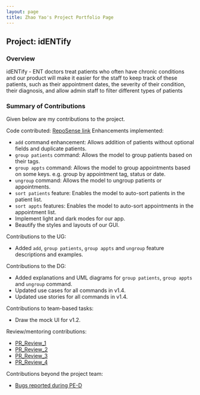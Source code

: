 ```yaml
---
layout: page
title: Zhao Yao's Project Portfolio Page
---
```


## Project: idENTify
### Overview
idENTify - ENT doctors treat patients who often have chronic conditions and our product will make it easier for the staff to keep track of these patients, such as their appointment dates, the severity of their condition, their diagnosis, and allow admin staff to filter different types of patients

### Summary of Contributions
Given below are my contributions to the project.

Code contributed: [RepoSense link](https://nus-cs2103-ay2223s1.github.io/tp-dashboard/?search=wingkei67&breakdown=true&sort=groupTitle&sortWithin=title&since=2022-09-16&timeframe=commit&mergegroup=&groupSelect=groupByRepos&checkedFileTypes=docs~functional-code~test-code~other)
Enhancements implemented:
* `add` command enhancement: Allows addition of patients without optional fields and duplicate patients.
* `group patients` command: Allows the model to group patients based on their tags.
* `group appts` command: Allows the model to group appointments based on some keys. e.g. group by appointment tag, status or date.
* `ungroup` command: Allows the model to ungroup patients or appointments.
* `sort patients` feature: Enables the model to auto-sort patients in the patient list.
* `sort appts` features: Enables the model to auto-sort appointments in the appointment list.
* Implement light and dark modes for our app.
* Beautify the styles and layouts of our GUI.

Contributions to the UG:
* Added `add`, `group patients`, `group appts` and `ungroup` feature descriptions and examples.

Contributions to the DG:
* Added explanations and UML diagrams for `group patients`, `group appts` and `ungroup` command.
* Updated use cases for all commands in v1.4.
* Updated use stories for all commands in v1.4.

Contributions to team-based tasks:
* Draw the mock UI for v1.2.

Review/mentoring contributions:
- [PR_Review_1](https://github.com/AY2223S1-CS2103T-T17-4/tp/pull/81)
- [PR_Review_2](https://github.com/AY2223S1-CS2103T-T17-4/tp/pull/84)
- [PR_Review_3](https://github.com/AY2223S1-CS2103T-T17-4/tp/pull/131)
- [PR_Review_4](https://github.com/AY2223S1-CS2103T-T17-4/tp/pull/154)

Contributions beyond the project team:
- [Bugs reported during PE-D](https://github.com/wingkei67/ped/issues)
